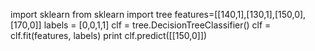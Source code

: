 import sklearn
from sklearn import tree
features=[[140,1],[130,1],[150,0],[170,0]]
labels = [0,0,1,1]
clf = tree.DecisionTreeClassifier()
clf = clf.fit(features, labels)
print clf.predict([[150,0]])
